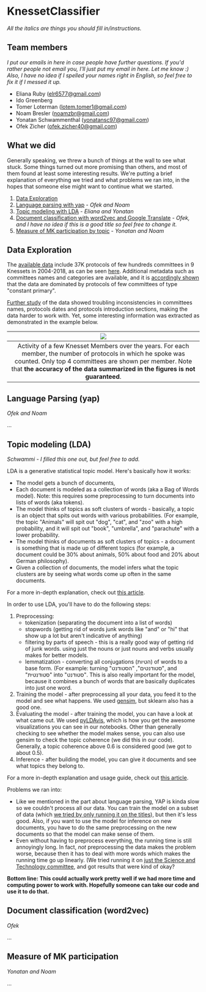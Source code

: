 # KnessetClassifier
*All the italics are things you should fill in/instructions.*

## Team members
*I put our emails in here in case people have further questions. If you'd rather people not email you, I'll just put my email in here. Let me know :)
Also, I have no idea if I spelled your names right in English, so feel free to fix it if I messed it up.*
- Eliana Ruby (elr6577@gmail.com)
- Ido Greenberg
- Tomer Loterman (lotem.tomer1@gmail.com)
- Noam Bresler (noamzbr@gmail.com)
- Yonatan Schwammenthal (yonatansc97@gmail.com)
- Ofek Zicher (ofek.zicher40@gmail.com)


## What we did
Generally speaking, we threw a bunch of things at the wall to see what stuck. Some things turned out more promising than others, and most of them found at least some interesting results. We're putting a brief explanation of everything we tried and what problems we ran into, in the hopes that someone else might want to continue what we started.

1. [Data Exploration](#data-exploration)
2. [Language parsing with yap](#language-parsing-yap) - *Ofek and Noam*
3. [Topic modeling with LDA](#topic-modeling-lda) - *Eliana and Yonatan*
4. [Document classification with word2vec and Google Translate](#document-classification-word2vec) - *Ofek, and I have no idea if this is a good title so feel free to change it.*
5. [Measure of MK participation by topic](#measure-of-mk-participation) - *Yonatan and Noam*

## Data Exploration
The [available data](https://console.cloud.google.com/storage/browser/knesset-data-pipelines/data/committees/meeting_protocols_parts/files/?project=hasadna-oknesset&pli=1) include 37K protocols of few hundreds committees in 9 Knessets in 2004-2018, as can be seen [here](https://github.com/ido90/KnessetClassifier/blob/master/Loader.ipynb). Additional metadata such as committees names and categories are available, and it is [accordingly shown](https://github.com/ido90/KnessetClassifier/blob/master/DataExploration.ipynb) that the data are dominated by protocols of few committees of type "constant primary".

[Further study](https://github.com/ido90/KnessetClassifier/blob/master/PersonalAnalysis.ipynb) of the data showed troubling inconsistencies in committees names, protocols dates and protocols introduction sections, making the data harder to work with. Yet, some interesting information was extracted as demonstrated in the example below.

| ![](https://idogreenberg.neocities.org/linked_images/Knesset_Activity.png) |
| :--: |
| Activity of a few Knesset Members over the years. For each member, the number of protocols in which he spoke was counted. Only top 4 committees are shown per member. Note that **the accuracy of the data summarized in the figures is not guaranteed**. |

## Language Parsing (yap)
*Ofek and Noam*

...


## Topic modeling (LDA)
*Schwammi - I filled this one out, but feel free to add.*

LDA is a generative statistical topic model. Here's basically how it works:
- The model gets a bunch of documents, 
- Each document is modeled as a collection of words (aka a Bag of Words model).
    Note: this requires some preprocessing to turn documents into lists of words (aka tokens).
- The model thinks of topics as soft clusters of words - basically, a topic is an object that spits out words with various probabilities. (For example, the topic "Animals" will spit out "dog", "cat", and "zoo" with a high probability, and it will spit out "book", "umbrella", and "parachute" with a lower probability.
- The model thinks of documents as soft clusters of topics - a document is something that is made up of different topics (for example, a document could be 30% about animals, 50% about food and 20% about German philosophy).
- Given a collection of documents, the model infers what the topic clusters are by seeing what words come up often in the same documents.
    
For a more in-depth explanation, check out [this article](https://towardsdatascience.com/unsupervised-nlp-topic-models-as-a-supervised-learning-input-cf8ee9e5cf28).

In order to use LDA, you'll have to do the following steps:
1. Preprocessing:
    - tokenization (separating the document into a list of words)
    - stopwords (getting rid of words junk words like "and" or "hi" that show up a lot but aren't indicative of anything)
    - filtering by parts of speech - this is a really good way of getting rid of junk words. using just the nouns or just nouns and verbs usually makes for better models.
    - lemmatization - converting all conjugations (הטיות) of words to a base form. (For example: turning "סטודנטים", "הסטודנט", and "סטודנטית" into "סטודנט". This is also really important for the model, because it combines a bunch of words that are basically duplicates into just one word.
2. Training the model - after preprocessing all your data, you feed it to the model and see what happens. We used [gensim](https://radimrehurek.com/gensim/), but sklearn also has a good one.
3. Evaluating the model - after training the model, you can have a look at what came out. We used [pyLDAvis](https://pypi.org/project/pyLDAvis/), which is how you get the awesome visualizations you can see in our notebooks. Other than generally checking to see whether the model makes sense, you can also use gensim to check the topic coherence (we did this in our code). Generally, a topic coherence above 0.6 is considered good (we got to about 0.5).
4. Inference - after building the model, you can give it documents and see what topics they belong to.
    
For a more in-depth explanation and usage guide, check out [this article](https://www.machinelearningplus.com/nlp/topic-modeling-gensim-python/).

Problems we ran into:
- Like we mentioned in the part about language parsing, YAP is kinda slow so we couldn't process all our data. You can train the model on a subset of data (which [we tried by only running it on the titles](LDA_title_pipeline.ipynb)), but then it's less good. Also, if you want to use the model for inference on new documents, you have to do the same preprocessing on the new documents so that the model can make sense of them.
- Even without having to preprocess everything, the running time is still annoyingly long. In fact, *not* preprocessing the data makes the problem worse, because then it has to deal with more words which makes the running time go up linearly. (We tried running it on [just the Science and Technology committee](LDA_uncleaned_scitech.ipynb), and got results that were kind of okay?

**Bottom line: This could actually work pretty well if we had more time and computing power to work with. Hopefully someone can take our code and use it to do that.**


## Document classification (word2vec)
*Ofek*

...


## Measure of MK participation
*Yonatan and Noam*

...

